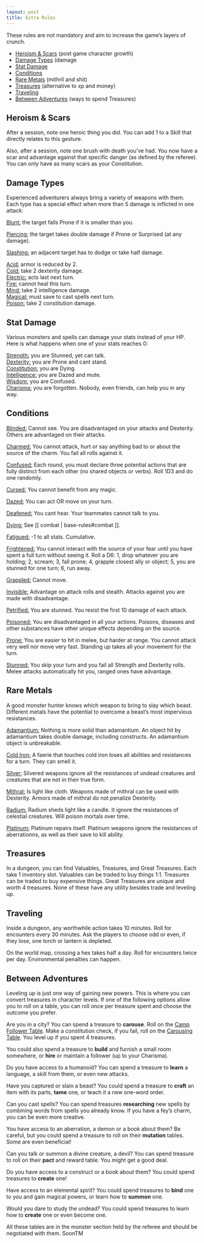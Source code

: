 ```yaml
---
layout: post
title: Extra Rules
---
```


These rules are not mandatory and aim to increase the game’s layers of crunch.

- [Heroism & Scars](#heroism--scars) (post game character growth)
- [Damage Types](#damage-types) (damage
- [Stat Damage](#stat-damage) 
- [Conditions](#conditions)
- [Rare Metals](#rare-metals) (mithril and shit)
- [Treasures](#treasures) (alternative to xp and money)
- [Traveling](#traveling)
- [Between Adventures](#between-adventures) (ways to spend Treasures)

## Heroism & Scars

After a session, note one heroic thing you did. You can add 1 to a Skill that directly relates to this gesture. 

Also, after a session, note one brush with death you’ve had. You now have a scar and advantage against that specific danger (as defined by the referee). You can only have as many scars as your Constitution.

## Damage Types

Experienced adventurers always bring a variety of weapons with them. Each type has a special effect when more than 5 damage is inflicted in one attack:

<ins>Blunt:</ins> the target falls Prone if it is smaller than you.

<ins>Piercing:</ins> the target takes double damage if Prone or Surprised (at any damage).

<ins>Slashing:</ins> an adjacent target has to dodge or take half damage.

<ins>Acid:</ins> armor is reduced by 2.<br>
<ins>Cold:</ins> take 2 dexterity damage.<br>
<ins>Electric:</ins> acts last next turn.<br>
<ins>Fire:</ins> cannot heal this turn.<br>
<ins>Mind:</ins> take 2 intelligence damage.<br>
<ins>Magical:</ins> must save to cast spells next turn.<br>
<ins>Poison:</ins> take 2 constitution damage.

## Stat Damage

Various monsters and spells can damage your stats instead of your HP. Here is what happens when one of your stats reaches 0:

<ins>Strength:</ins> you are Stunned, yet can talk.<br>
<ins>Dexterity:</ins> you are Prone and cant stand.<br>
<ins>Constitution:</ins> you are Dying.<br>
<ins>Intelligence:</ins> you are Dazed and mute.<br>
<ins>Wisdom:</ins> you are Confused.<br>
<ins>Charisma:</ins> you are forgotten. Nobody, even friends, can help you in any way.

## Conditions

<ins>Blinded:</ins> Cannot see. You are disadvantaged on your attacks and Dexterity. Others are advantaged on their attacks.

<ins>Charmed:</ins> You cannot attack, hurt or say anything bad to or about the source of the charm. You fail all rolls against it. 

<ins>Confused:</ins> Each round, you must declare three potential actions that are fully distinct from each other (no shared objects or verbs). Roll 1D3 and do one randomly.

<ins>Cursed:</ins> You cannot benefit from any magic.

<ins>Dazed:</ins> You can act OR move on your turn.  

<ins>Deafened:</ins> You cant hear. Your teammates cannot talk to you.

<ins>Dying:</ins> See [[ combat | base-rules#combat ]].

<ins>Fatigued:</ins> -1 to all stats. Cumulative.

<ins>Frightened:</ins> You cannot interact with the source of your fear until you have spent a full turn without seeing it. Roll a D6: 1, drop whatever you are holding; 2, scream; 3, fall prone; 4, grapple closest ally or object; 5, you are stunned for one turn; 6, run away.

<ins>Grappled:</ins> Cannot move.

<ins>Invisible:</ins> Advantage on attack rolls and stealth. Attacks against you are made with disadvantage.

<ins>Petrified:</ins> You are stunned. You resist the first 10 damage of each attack.

<ins>Poisoned:</ins> You are disadvantaged in all your actions. Poisons, diseases and other substances have other unique effects depending on the source.

<ins>Prone:</ins> You are easier to hit in melee, but harder at range. You cannot attack very well nor move very fast. Standing up takes all your movement for the turn.

<ins>Stunned:</ins> You skip your turn and you fail all Strength and Dexterity rolls. Melee attacks automatically hit you, ranged ones have advantage.

## Rare Metals

A good monster hunter knows which weapon to bring to slay which beast. Different metals have the potential to overcome a beast’s most impervious resistances.

<ins>Adamantium:</ins> Nothing is more solid than adamantium. An object hit by adamantium takes double damage, including constructs. An adamantium object is unbreakable.

<ins>Cold Iron:</ins> A faerie that touches cold iron loses all abilities and resistances for a turn. They can smell it.

<ins>Silver:</ins> Silvered weapons ignore all the resistances of undead creatures and creatures that are not in their true form.

<ins>Mithral:</ins> Is light like cloth. Weapons made of mithral can be used with Dexterity. Armors made of mithral do not penalize Dexterity.

<ins>Radium:</ins> Radium sheds light like a candle. It ignore the resistances of celestial creatures. Will poison mortals over time.

<ins>Platinum:</ins> Platinum repairs itself. Platinum weapons ignore the resistances of aberrationns, as well as their save to kill ability.

## Treasures

In a dungeon, you can find Valuables, Treasures, and Great Treasures. Each take 1 inventory slot. Valuables can be traded to buy things 1:1. Treasures can be traded to buy expensive things. Great Treasures are unique and worth 4 treasures. None of these have any utility besides trade and leveling up.

## Traveling

Inside a dungeon, any worthwhile action takes 10 minutes. Roll for encounters every 30 minutes. Ask the players to choose odd or even, if they lose, one torch or lantern is depleted.

On the world map, crossing a hex takes half a day. Roll for encounters twice per day. Environmental penalties can happen.

## Between Adventures

Leveling up is just one way of gaining new powers. This is where you can convert treasures in character levels. If one of the following options allow you to roll on a table, you can roll once per treasure spent and choose the outcome you prefer.

Are you in a city? You can spend a treasure to **carouse**. Roll on the  [Camp Follower Table](https://coinsandscrolls.blogspot.com/2017/06/osr-table-of-camp-followers.html "Coins and Scrolls"). Make a constitution check, if you fail, roll on the [Carousing Table](https://jrients.blogspot.com/2008/12/party-like-its-999.html "Jeff's Gameblog"). You level up if you spent 4 treasures.

You could also spend a treasure to **build** and furnish a small room somewhere, or **hire** or maintain a follower (up to your Charisma).

Do you have access to a humanoid? You can spend a treasure to **learn** a language, a skill from them, or even new attacks.

Have you captured or slain a beast? You could spend a treasure to **craft** an item with its parts, **tame** one, or teach it a new one-word order.

Can you cast spells? You can spend treasures **researching** new spells by combining words from spells you already know. If you have a fey’s charm, you can be even more creative. 

You have access to an aberration, a demon or a book about them? Be careful, but you could spend a treasure to roll on their **mutation** tables. Some are even beneficial! 

Can you talk or summon a divine creature, a devil? You can spend treasure to roll on their **pact** and reward table. You might get a good deal.

Do you have access to a construct or a book about them? You could spend treasures to **create** one!

Have access to an elemental spirit? You could spend treasures to **bind** one to you and gain magical powers, or learn how to **summon** one.

Would you dare to study the undead? You could spend treasures to learn how to **create** one or even become one.

All these tables are in the monster section held by the referee and should be negotiated with them. SoonTM
